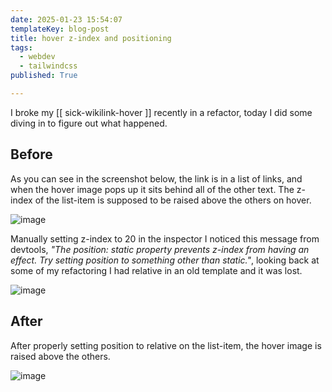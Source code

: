 ```yaml
---
date: 2025-01-23 15:54:07
templateKey: blog-post
title: hover z-index and positioning
tags:
  - webdev
  - tailwindcss
published: True

---
```


I broke my [[ sick-wikilink-hover ]] recently in a refactor, today I did some
diving in to figure out what happened.

## Before

As you can see in the screenshot below, the link is in a list of links, and
when the hover image pops up it sits behind all of the other text.  The z-index
of the list-item is supposed to be raised above the others on hover.

![image](https://dropper.wayl.one/api/file/b3158b49-5c0f-4e52-b3e3-47ba67f5c801.webp)

Manually setting z-index to 20 in the inspector I noticed this message from
devtools, _"The position: static property prevents z-index from having an
effect. Try setting position to something other than static."_, looking back at
some of my refactoring I had relative in an old template and it was lost.

![image](https://dropper.wayl.one/api/file/1c7fb24c-b77d-4962-adfc-8e2eb5e6145c.webp)

## After

After properly setting position to relative on the list-item, the hover image
is raised above the others.

![image](https://dropper.wayl.one/api/file/ef207afb-a3a5-463a-a615-fdfe8a4256c5.webp)
